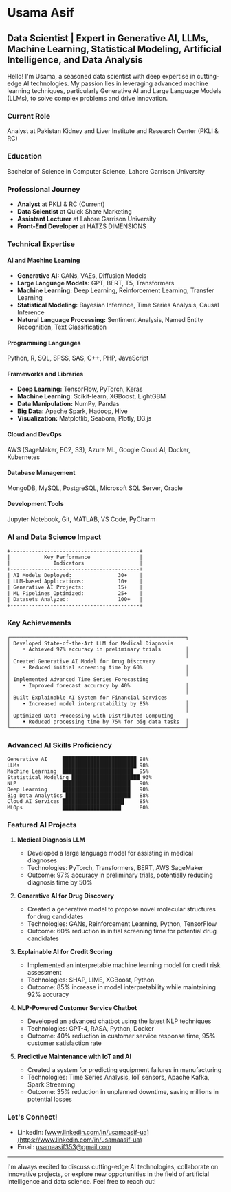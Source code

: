# Usama Asif
## Data Scientist | Expert in Generative AI, LLMs, Machine Learning, Statistical Modeling, Artificial Intelligence, and Data Analysis

Hello! I'm Usama, a seasoned data scientist with deep expertise in cutting-edge AI technologies. My passion lies in leveraging advanced machine learning techniques, particularly Generative AI and Large Language Models (LLMs), to solve complex problems and drive innovation.

### Current Role
Analyst at Pakistan Kidney and Liver Institute and Research Center (PKLI & RC)

### Education
Bachelor of Science in Computer Science, Lahore Garrison University

### Professional Journey
- **Analyst** at PKLI & RC (Current)
- **Data Scientist** at Quick Share Marketing
- **Assistant Lecturer** at Lahore Garrison University
- **Front-End Developer** at HATZS DIMENSIONS

### Technical Expertise 

#### AI and Machine Learning
- **Generative AI:** GANs, VAEs, Diffusion Models
- **Large Language Models:** GPT, BERT, T5, Transformers
- **Machine Learning:** Deep Learning, Reinforcement Learning, Transfer Learning
- **Statistical Modeling:** Bayesian Inference, Time Series Analysis, Causal Inference
- **Natural Language Processing:** Sentiment Analysis, Named Entity Recognition, Text Classification

#### Programming Languages
Python, R, SQL, SPSS, SAS, C++, PHP, JavaScript

#### Frameworks and Libraries
- **Deep Learning:** TensorFlow, PyTorch, Keras
- **Machine Learning:** Scikit-learn, XGBoost, LightGBM
- **Data Manipulation:** NumPy, Pandas
- **Big Data:** Apache Spark, Hadoop, Hive
- **Visualization:** Matplotlib, Seaborn, Plotly, D3.js

#### Cloud and DevOps
AWS (SageMaker, EC2, S3), Azure ML, Google Cloud AI, Docker, Kubernetes

#### Database Management
MongoDB, MySQL, PostgreSQL, Microsoft SQL Server, Oracle

#### Development Tools
Jupyter Notebook, Git, MATLAB, VS Code, PyCharm

### AI and Data Science Impact

```
+------------------------------------------+
|           Key Performance                |
|              Indicators                  |
+------------------------------------------+
| AI Models Deployed:               30+    |
| LLM-based Applications:           10+    |
| Generative AI Projects:           15+    |
| ML Pipelines Optimized:           25+    |
| Datasets Analyzed:                100+   |     
+------------------------------------------+
```

### Key Achievements

```
┌─────────────────────────────────────────────────────────┐
│ Developed State-of-the-Art LLM for Medical Diagnosis 
│    • Achieved 97% accuracy in preliminary trials        │
│                                                         │
│ Created Generative AI Model for Drug Discovery       
│    • Reduced initial screening time by 60%              │
│                                                         │
│ Implemented Advanced Time Series Forecasting         
│    • Improved forecast accuracy by 40%                  │
│                                                         │
│ Built Explainable AI System for Financial Services   
│    • Increased model interpretability by 85%            │
│                                                         │
│ Optimized Data Processing with Distributed Computing 
│    • Reduced processing time by 75% for big data tasks  │
└─────────────────────────────────────────────────────────┘
```

### Advanced AI Skills Proficiency

```
Generative AI     ████████████████████████ 98%
LLMs              ████████████████████████ 98%
Machine Learning  ███████████████████████  95%
Statistical Modeling ██████████████████████ 93%
NLP               ██████████████████████   90%
Deep Learning     ██████████████████████   90%
Big Data Analytics █████████████████████   88%
Cloud AI Services ████████████████████     85%
MLOps             ███████████████████      80%
```

### Featured AI Projects

1. **Medical Diagnosis LLM**
   - Developed a large language model for assisting in medical diagnoses
   - Technologies: PyTorch, Transformers, BERT, AWS SageMaker
   - Outcome: 97% accuracy in preliminary trials, potentially reducing diagnosis time by 50%

2. **Generative AI for Drug Discovery**
   - Created a generative model to propose novel molecular structures for drug candidates
   - Technologies: GANs, Reinforcement Learning, Python, TensorFlow
   - Outcome: 60% reduction in initial screening time for potential drug candidates

3. **Explainable AI for Credit Scoring**
   - Implemented an interpretable machine learning model for credit risk assessment
   - Technologies: SHAP, LIME, XGBoost, Python
   - Outcome: 85% increase in model interpretability while maintaining 92% accuracy

4. **NLP-Powered Customer Service Chatbot**
   - Developed an advanced chatbot using the latest NLP techniques
   - Technologies: GPT-4, RASA, Python, Docker
   - Outcome: 40% reduction in customer service response time, 95% customer satisfaction rate

5. **Predictive Maintenance with IoT and AI**
   - Created a system for predicting equipment failures in manufacturing
   - Technologies: Time Series Analysis, IoT sensors, Apache Kafka, Spark Streaming
   - Outcome: 35% reduction in unplanned downtime, saving millions in potential losses

### Let's Connect!
- LinkedIn: [www.linkedin.com/in/usamaasif-ua](https://www.linkedin.com/in/usamaasif-ua)
- Email: usamaasif353@gmail.com

---

I'm always excited to discuss cutting-edge AI technologies, collaborate on innovative projects, or explore new opportunities in the field of artificial intelligence and data science. Feel free to reach out!
